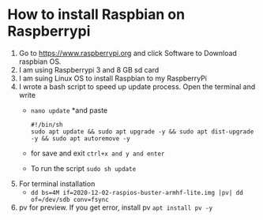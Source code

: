 # How to install Raspbian on Raspberrypi

1. Go to https://www.raspberrypi.org and click Software to Download raspbian OS.
1. I am using Raspberrypi 3 and 8 GB sd card
1. I am suing Linux OS to install Raspbian to my RaspberryPi
1. I wrote a bash script to speed up update process. Open the terminal and write 
	* ```nano update```
    *and paste  
		```
		#!/bin/sh
		sudo apt update && sudo apt upgrade -y && sudo apt dist-upgrade -y && sudo apt autoremove -y 
		```

	* for save and exit ```ctrl+x and y and enter```
	* To run the script ```sudo sh update```
1. For terminal installation 
	* ```dd bs=4M if=2020-12-02-raspios-buster-armhf-lite.img |pv| dd of=/dev/sdb conv=fsync```
1. pv for preview. If you get error, install pv ```apt install pv -y```
